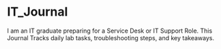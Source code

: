 # IT_Journal
I am an IT graduate preparing for a Service Desk or IT Support Role. This Journal Tracks daily lab tasks, troubleshooting steps, and key takeaways.

